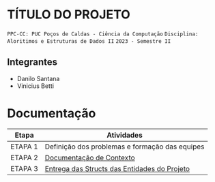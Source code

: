 # TÍTULO DO PROJETO

`PPC-CC: PUC Poços de Caldas - Ciência da Computação`
`Disciplina: Aloritimos e Estruturas de Dados II`
`2023 - Semestre II`

## Integrantes

- Danilo Santana
- Vinicius Betti

# Documentação

| Etapa   |  Atividades |
|  :----:   | ----------- |
| ETAPA 1 | Definição dos problemas e formação das equipes |
| ETAPA 2 | <a href="docs/1-Documentacao-contexto.md"> Documentação de Contexto</a>
| ETAPA 3 | <a href="docs/Especificações do Projeto.md">Entrega das Structs das Entidades do Projeto</a>

